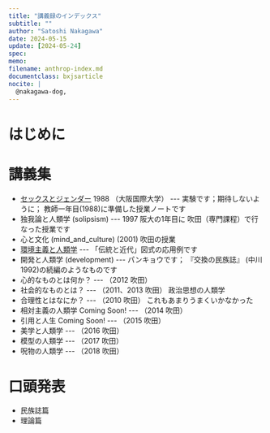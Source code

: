 ```yaml
---
title: "講義録のインデックス"
subtitle: ""
author: "Satoshi Nakagawa"
date: 2024-05-15
update: [2024-05-24]
spec: 
memo: 
filename: anthrop-index.md
documentclass: bxjsarticle
nocite: |
  @nakagawa-dog,
---
```

# はじめに

# 講義集

- [セックスとジェンダー](sex_and_gender/README.html)
  1988 （大阪国際大学）
  --- 実験です；期待しないように；
  教師一年目(1988)に準備した授業ノートです
- 独我論と人類学 (solipsism) --- 1997 阪大の1年目に
  吹田（専門課程）で行なった授業です
- 心と文化 (mind_and_culture) (2001) 吹田の授業
- [環境主義と人類学](environment/README.md) 
  --- 「伝統と近代」図式の応用例です
- 開発と人類学 (development) --- パンキョウです；
  『交換の民族誌』<!---[@nakagawa-dog]--> (中川 1992)の続編のようなものです
- 心的なものとは何か？ --- （2012 吹田） 
- 社会的なものとは？ --- （2011、2013 吹田） 政治思想の人類学
- 合理性とはなにか？ --- （2010 吹田） これもあまりうまくいかなかった
- 相対主義の人類学 Coming Soon! --- （2014 吹田）
- 引用と人生 Coming Soon! --- （2015 吹田）
- 美学と人類学 --- （2016 吹田）
- 模型の人類学 --- （2017 吹田）
- 呪物の人類学 --- （2018 吹田）

# 口頭発表

- 民族誌篇
- 理論篇
